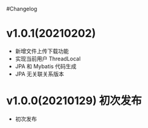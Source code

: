 #Changelog

# v1.0.1(20210202) 
* 新增文件上传下载功能
* 实现当前用户 ThreadLocal
* JPA 和 Mybatis 代码生成
* JPA 无关联关系版本

# v1.0.0(20210129) 初次发布 
* 初次发布